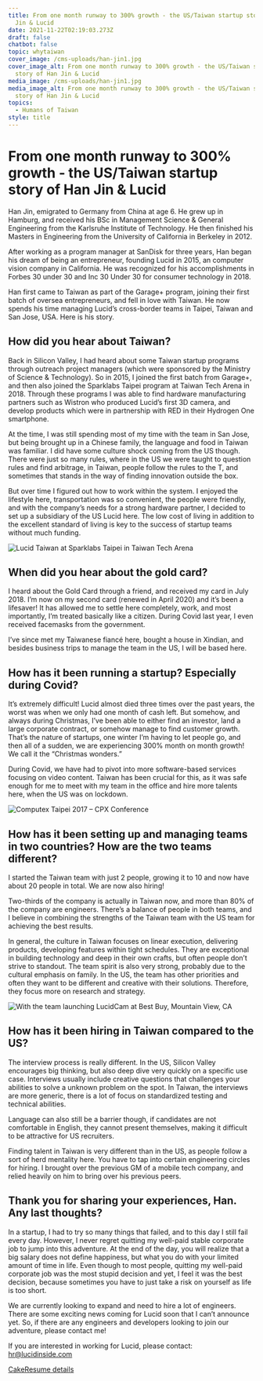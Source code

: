 ```yaml
---
title: From one month runway to 300% growth - the US/Taiwan startup story of Han
  Jin & Lucid
date: 2021-11-22T02:19:03.273Z
draft: false
chatbot: false
topic: whytaiwan
cover_image: /cms-uploads/han-jin1.jpg
cover_image_alt: From one month runway to 300% growth - the US/Taiwan startup
  story of Han Jin & Lucid
media_image: /cms-uploads/han-jin1.jpg
media_image_alt: From one month runway to 300% growth - the US/Taiwan startup
  story of Han Jin & Lucid
topics:
  - Humans of Taiwan
style: title
---
```

# From one month runway to 300% growth - the US/Taiwan startup story of Han Jin & Lucid

Han Jin, emigrated to Germany from China at age 6.  He grew up in Hamburg, and received his BSc in Management Science & General Engineering from the Karlsruhe Institute of Technology. He then finished his Masters in Engineering from the University of California in Berkeley in 2012.  

After working as a program manager at SanDisk for three years, Han began his dream of being an entrepreneur, founding Lucid in 2015, an computer vision company in California. He was recognized for his accomplishments in Forbes 30 under 30 and Inc 30 Under 30 for consumer technology in 2018.  

Han first came to Taiwan as part of the Garage+ program, joining their first batch of oversea entrepreneurs, and fell in love with Taiwan.  He now spends his time managing Lucid’s cross-border teams in Taipei, Taiwan and San Jose, USA. Here is his story. 

## How did you hear about Taiwan?

Back in Silicon Valley, I had heard about some Taiwan startup programs through outreach project managers (which were sponsored by the Ministry of Science & Technology).  So in 2015, I joined the first batch from Garage+, and then also joined the Sparklabs Taipei program at Taiwan Tech Arena in 2018. Through these programs I was able to find hardware manufacturing partners such as Wistron who produced Lucid’s first 3D camera, and develop products which were in partnership with RED in their Hydrogen One smartphone.

At the time, I was still spending most of my time with the team in San Jose, but being brought up in a Chinese family, the language and food in Taiwan was familiar.  I did have some culture shock coming from the US though.  There were just so many rules, where in the US we were taught to question rules and find arbitrage, in Taiwan, people follow the rules to the T, and sometimes that stands in the way of finding innovation outside the box. 

But over time I figured out how to work within the system.  I enjoyed the lifestyle here, transportation was so convenient, the people were friendly, and with the company’s needs for a strong hardware partner, I decided to set up a subsidiary of the US Lucid here. The low cost of living in addition to the excellent standard of living is key to the success of startup teams without much funding. 

![Lucid Taiwan at Sparklabs Taipei in Taiwan Tech Arena](/cms-uploads/lucid-taiwan-at-sparklabs-taipei-in-taiwan-tech-arena.jpg)

## When did you hear about the gold card?

I heard about the Gold Card through a friend, and received my card in July 2018.  I’m now on my second card (renewed in April 2020) and it’s been a lifesaver!  It has allowed me to settle here completely, work, and most importantly, I’m treated basically like a citizen.  During Covid last year, I even received facemasks from the government. 

I’ve since met my Taiwanese fiancé here, bought a house in Xindian, and besides business trips to manage the team in the US, I will be based here. 

## How has it been running a startup? Especially during Covid?

It’s extremely difficult!  Lucid almost died three times over the past years, the worst was when we only had one month of cash left.  But somehow, and always during Christmas, I’ve been able to either find an investor, land a large corporate contract, or somehow manage to find customer growth.  That’s the nature of startups, one winter I’m having to let people go, and then all of a sudden, we are experiencing 300% month on month growth! We call it the “Christmas wonders.” 

During Covid, we have had to pivot into more software-based services focusing on video content. Taiwan has been crucial for this, as it was safe enough for me to meet with my team in the office and hire more talents here, when the US was on lockdown. 

![Computex Taipei 2017 – CPX Conference](/cms-uploads/computex-taipei-2017-–-cpx-conference.jpg)

## How has it been setting up and managing teams in two countries? How are the two teams different?

I started the Taiwan team with just 2 people, growing it to 10 and now have about 20 people in total.  We are now also hiring! 

Two-thirds of the company is actually in Taiwan now, and more than 80% of the company are engineers. There’s a balance of people in both teams, and I believe in combining the strengths of the Taiwan team with the US team for achieving the best results. 

In general, the culture in Taiwan focuses on linear execution, delivering products, developing features within tight schedules. They are exceptional in building technology and deep in their own crafts, but often people don’t strive to standout. The team spirit is also very strong, probably due to the cultural emphasis on family.  In the US, the team has other priorities and often they want to be different and creative with their solutions.  Therefore, they focus more on research and strategy. 

![With the team launching LucidCam at Best Buy, Mountain View, CA](/cms-uploads/han-jin3.jpg)

## How has it been hiring in Taiwan compared to the US?

The interview process is really different.  In the US, Silicon Valley encourages big thinking, but also deep dive very quickly on a specific use case.  Interviews usually include creative questions that challenges your abilities to solve a unknown problem on the spot.  In Taiwan, the interviews are more generic, there is a lot of focus on standardized testing and technical abilities.  

Language can also still be a barrier though, if candidates are not comfortable in English, they cannot present themselves, making it difficult to be attractive for US recruiters. 

Finding talent in Taiwan is very different than in the US, as people follow a sort of herd mentality here. You have to tap into certain engineering circles for hiring. I brought over the previous GM of a mobile tech company, and relied heavily on him to bring over his previous peers. 

## Thank you for sharing your experiences, Han. Any last thoughts?

In a startup, I had to try so many things that failed, and to this day I still fail every day. However, I never regret quitting my well-paid stable corporate job to jump into this adventure. At the end of the day, you will realize that a big salary does not define happiness, but what you do with your limited amount of time in life. Even though to most people, quitting my well-paid corporate job was the most stupid decision and yet, I feel it was the best decision, because sometimes you have to just take a risk on yourself as life is too short.  

We are currently looking to expand and need to hire a lot of engineers. There are some exciting news coming for Lucid soon that I can’t announce yet. So, if there are any engineers and developers looking to join our adventure, please contact me!

If you are interested in working for Lucid, please contact: hr@lucidinside.com

[CakeResume details](https://www.cakeresume.com/companies/lucid/jobs " to CakeResume Page")